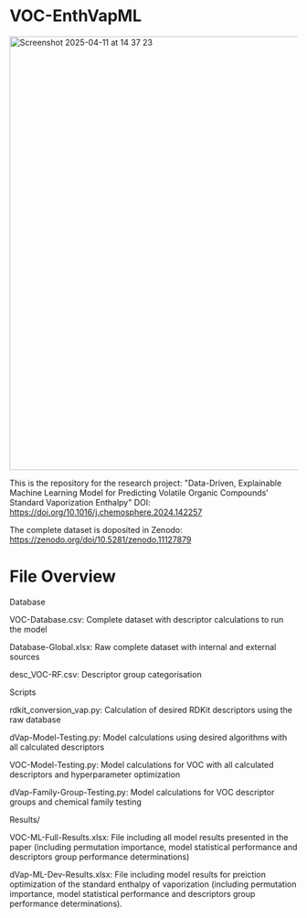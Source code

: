 # VOC-EnthVapML

<img width="759" alt="Screenshot 2025-04-11 at 14 37 23" src="https://github.com/user-attachments/assets/f16d78a5-f224-4741-b102-5047d595d239" />


This is the repository for the research project: "Data-Driven, Explainable Machine Learning Model for Predicting Volatile Organic Compounds’ Standard Vaporization Enthalpy" DOI: https://doi.org/10.1016/j.chemosphere.2024.142257

The complete dataset is doposited in Zenodo: https://zenodo.org/doi/10.5281/zenodo.11127879

# File Overview

Database

VOC-Database.csv: Complete dataset with descriptor calculations to run the model

Database-Global.xlsx: Raw complete dataset with internal and external sources

desc_VOC-RF.csv: Descriptor group categorisation


Scripts

rdkit_conversion_vap.py: Calculation of desired RDKit descriptors using the raw database

dVap-Model-Testing.py: Model calculations using desired algorithms with all calculated descriptors

VOC-Model-Testing.py: Model calculations for VOC with all calculated descriptors and hyperparameter optimization

dVap-Family-Group-Testing.py: Model calculations for VOC descriptor groups and chemical family testing



Results/

VOC-ML-Full-Results.xlsx: File including all model results presented in the paper (including permutation importance, model statistical performance and descriptors group performance determinations)

dVap-ML-Dev-Results.xlsx: File including model results for preiction optimization of the standard enthalpy of vaporization (including permutation importance, model statistical performance and descriptors group performance determinations).
